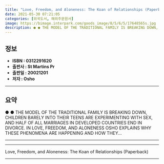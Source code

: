 ```yaml
---
title: "Love, Freedom, and Aloneness: The Koan of Relationships (Paperback)"
date: 2021-05-30 07:21:05
categories: [외국도서, 해외주문원서]
image: https://bimage.interpark.com/goods_image/8/5/6/5/17648565s.jpg
description: ● ● THE MODEL OF THE TRADITIONAL FAMILY IS BREAKING DOWN, CHILDREN BARELY INTO THEIR TEENS ARE EXPERIMENTING WITH SEX, AND HALF OF ALL MARRIAGES IN DEVELOPED
---
```


## **정보**

- **ISBN : 0312291620**
- **출판사 : St Martins Pr**
- **출판일 : 20021201**
- **저자 : Osho**

------



## **요약**

●  ●  THE MODEL OF THE TRADITIONAL FAMILY IS BREAKING DOWN, CHILDREN BARELY INTO THEIR TEENS ARE EXPERIMENTING WITH SEX, AND HALF OF ALL MARRIAGES IN DEVELOPED COUNTRIES END IN DIVORCE. IN LOVE, FREEDOM, AND ALONENESS OSHO EXPLAINS WHY THESE PHENOMENA ARE HAPPENING AND HOW THEY... 

------



------


Love, Freedom, and Aloneness: The Koan of Relationships (Paperback) 

------



